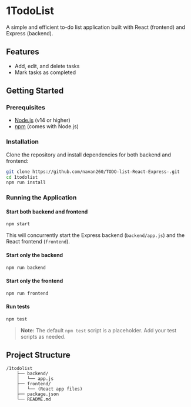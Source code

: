 # 1TodoList

A simple and efficient to-do list application built with React (frontend) and Express (backend).

## Features

- Add, edit, and delete tasks
- Mark tasks as completed

## Getting Started

### Prerequisites

- [Node.js](https://nodejs.org/) (v14 or higher)
- [npm](https://www.npmjs.com/) (comes with Node.js)

### Installation

Clone the repository and install dependencies for both backend and frontend:

```bash
git clone https://github.com/navan260/TODO-list-React-Express-.git
cd 1todolist
npm run install
```

### Running the Application

#### Start both backend and frontend

```bash
npm start
```

This will concurrently start the Express backend (`backend/app.js`) and the React frontend (`frontend`).

#### Start only the backend

```bash
npm run backend
```

#### Start only the frontend

```bash
npm run frontend
```

#### Run tests

```bash
npm test
```

> **Note:** The default `npm test` script is a placeholder. Add your test scripts as needed.

## Project Structure

```
/1todolist
    ├── backend/
    │   └── app.js
    ├── frontend/
    │   └── (React app files)
    ├── package.json
    └── README.md
```

